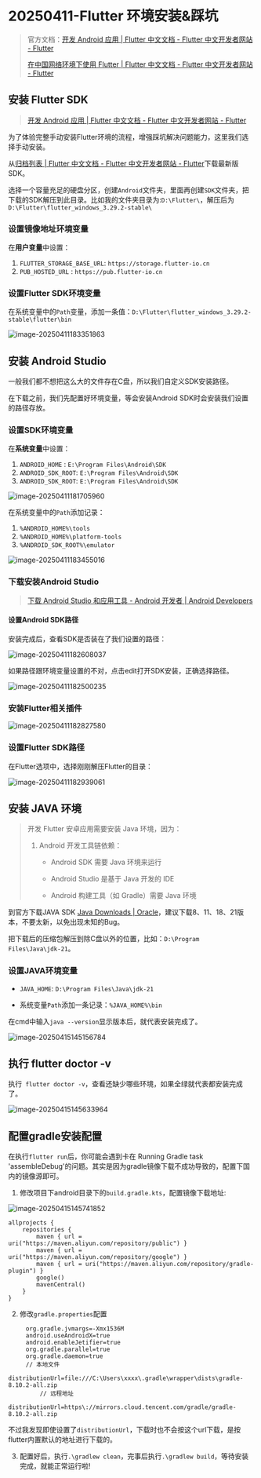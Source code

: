 # 20250411-Flutter 环境安装&踩坑

> 官方文档：[开发 Android 应用 | Flutter 中文文档 - Flutter 中文开发者网站 - Flutter](https://docs.flutter.cn/get-started/install/windows/mobile#development-tools)
>
> [在中国网络环境下使用 Flutter | Flutter 中文文档 - Flutter 中文开发者网站 - Flutter](https://docs.flutter.cn/community/china/)

## 安装 Flutter SDK

> [开发 Android 应用 | Flutter 中文文档 - Flutter 中文开发者网站 - Flutter](https://docs.flutter.cn/get-started/install/windows/mobile#install-the-flutter-sdk)

为了体验完整手动安装Flutter环境的流程，增强踩坑解决问题能力，这里我们选择手动安装。

从[归档列表 | Flutter 中文文档 - Flutter 中文开发者网站 - Flutter](https://docs.flutter.cn/release/archive)下载最新版SDK。

选择一个容量充足的硬盘分区，创建`Android`文件夹，里面再创建`SDK`文件夹，把下载的SDK解压到此目录。比如我的文件夹目录为:`D:\Flutter\`，解压后为`D:\Flutter\flutter_windows_3.29.2-stable\`

### 设置镜像地址环境变量

在**用户变量**中设置：

1. `FLUTTER_STORAGE_BASE_URL`: `https://storage.flutter-io.cn`
2. `PUB_HOSTED_URL` : `https://pub.flutter-io.cn`

### 设置Flutter SDK环境变量

在系统变量中的`Path`变量，添加一条值：`D:\Flutter\flutter_windows_3.29.2-stable\flutter\bin`

![image-20250411183351863](https://s2.loli.net/2025/04/11/yQPWhkbALsEYGSl.png)

## 安装 Android Studio

一般我们都不想把这么大的文件存在C盘，所以我们自定义SDK安装路径。

在下载之前，我们先配置好环境变量，等会安装Android SDK时会安装我们设置的路径存放。

### 设置SDK环境变量

在**系统变量**中设置：

1. `ANDROID_HOME` : `E:\Program Files\Android\SDK`
2. `ANDROID_SDK_ROOT`: `E:\Program Files\Android\SDK`
3. `ANDROID_SDK_ROOT`: `E:\Program Files\Android\SDK`

![image-20250411181705960](https://s2.loli.net/2025/04/11/x5PKNX72FhlUtjk.png)

在系统变量中的`Path`添加记录：

1. `%ANDROID_HOME%\tools`
2. `%ANDROID_HOME%\platform-tools`
3. `%ANDROID_SDK_ROOT%\emulator`

![image-20250411183455016](https://s2.loli.net/2025/04/11/nWTsrHdI7tcF1AJ.png)

### 下载安装Android Studio

> [下载 Android Studio 和应用工具 - Android 开发者  | Android Developers](https://developer.android.com/studio?hl=zh-cn)

#### 设置Android SDK路径

安装完成后，查看SDK是否装在了我们设置的路径：

![image-20250411182608037](https://s2.loli.net/2025/04/11/sxA5KkWB1dylegn.png)

如果路径跟环境变量设置的不对，点击edit打开SDK安装，正确选择路径。

![image-20250411182500235](C:\Users\WuShiLi\AppData\Roaming\Typora\typora-user-images\image-20250411182500235.png)

### 安装Flutter相关插件

![image-20250411182827580](https://s2.loli.net/2025/04/11/YNUwmxJdCuEayDR.png)

### 设置Flutter SDK路径

在Flutter选项中，选择刚刚解压Flutter的目录：

![image-20250411182939061](https://s2.loli.net/2025/04/11/lycnwXeQdSTfNLV.png)

## 安装 JAVA 环境

> 开发 Flutter 安卓应用需要安装 Java 环境，因为：
>
> 1. Android 开发工具链依赖：
>
>    - Android SDK 需要 Java 环境来运行
>
>    - Android Studio 是基于 Java 开发的 IDE
>
>    - Android 构建工具（如 Gradle）需要 Java 环境

到官方下载JAVA SDK [Java Downloads | Oracle](https://www.oracle.com/java/technologies/downloads/#java21)，建议下载8、11、18、21版本，不要太新，以免出现未知的Bug。

把下载后的压缩包解压到除C盘以外的位置，比如：`D:\Program Files\Java\jdk-21`。

### 设置JAVA环境变量

- `JAVA_HOME`: `D:\Program Files\Java\jdk-21`

- 系统变量`Path`添加一条记录：`%JAVA_HOME%\bin`

在cmd中输入`java --version`显示版本后，就代表安装完成了。

![image-20250415145156784](https://s2.loli.net/2025/04/15/D2N8F94WI6uygMh.png)

## 执行 flutter doctor -v

执行` flutter doctor -v`，查看还缺少哪些环境，如果全绿就代表都安装完成了。

![image-20250415145633964](https://s2.loli.net/2025/04/15/FBS5piKlG8IPTUL.png)

## 配置gradle安装配置

在执行`flutter run`后，你可能会遇到卡在 Running Gradle task 'assembleDebug'的问题。其实是因为gradle镜像下载不成功导致的，配置下国内的镜像源即可。

1. 修改项目下android目录下的`build.gradle.kts`，配置镜像下载地址:

![image-20250415145741852](https://s2.loli.net/2025/04/15/tK9exlJgmHG4Iip.png)

```
allprojects {
    repositories {
        maven { url = uri("https://maven.aliyun.com/repository/public") }
        maven { url = uri("https://maven.aliyun.com/repository/google") }
        maven { url = uri("https://maven.aliyun.com/repository/gradle-plugin") }
        google()
        mavenCentral()
    }
}
```

2. 修改`gradle.properties`配置

```
     org.gradle.jvmargs=-Xmx1536M
     android.useAndroidX=true
     android.enableJetifier=true
     org.gradle.parallel=true
     org.gradle.daemon=true
     // 本地文件
     distributionUrl=file:///C:\Users\xxxx\.gradle\wrapper\dists\gradle-8.10.2-all.zip
		 // 远程地址
		 distributionUrl=https\://mirrors.cloud.tencent.com/gradle/gradle-8.10.2-all.zip
```

不过我发现即使设置了`distributionUrl`，下载时也不会按这个url下载，是按flutter内置默认的地址进行下载的。

3. 配置好后，执行`.\gradlew clean`，完事后执行`.\gradlew build`，等待安装完成，就能正常运行啦!
